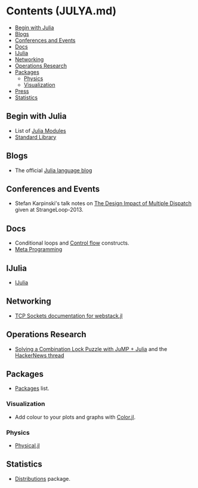 # Contents (JULYA.md)

* [Begin with Julia](#begin-with-julia)
* [Blogs](#blogs)
* [Conferences and Events](#conferences-and-events)
* [Docs](#docs)
* [IJulia](#iJulia)
* [Networking](#networking)
* [Operations Research](#operations-research)
* [Packages](#packages)
    * [Physics](#physics)
    * [Visualization](#visualization)
* [Press](#press)
* [Statistics](#statistics)


## Begin with Julia
* List of [Julia Modules](http://docs.julialang.org/en/latest/manual/modules/)
* [Standard Library](http://docs.julialang.org/en/latest/stdlib/)


## Blogs
* The official [Julia language blog](http://julialang.org/blog/)


## Conferences and Events
* Stefan Karpinski's talk notes on [The Design Impact of Multiple Dispatch](http://nbviewer.ipython.org/b8fe9dbb36c1427b9f22) given at StrangeLoop-2013.


## Docs
* Conditional loops and [Control flow](http://docs.julialang.org/en/latest/manual/control-flow/) constructs.
* [Meta Programming](http://docs.julialang.org/en/latest/manual/metaprogramming/)


## IJulia
* [IJulia](https://github.com/JuliaLang/IJulia.jl)
 

## Networking 
* [TCP Sockets documentation for webstack.jl](http://blog.leahhanson.us/using-tcp-sockets-in-julia.html)


## Operations Research
* [Solving a Combination Lock Puzzle with JuMP + Julia](http://iaindunning.com/2013/combination-locks.html) and the [HackerNews thread](https://news.ycombinator.com/item?id=6425160)


## Packages
* [Packages](http://docs.julialang.org/en/latest/packages/packagelist/) list.

### Visualization
* Add colour to your plots and graphs with [Color.jl](https://github.com/JuliaLang/Color.jl).

### Physics
* [Physical.jl](https://github.com/ggggggggg/Physical.jl)


## Statistics
* [Distributions](http://juliastats.github.io/Distributions.jl/index.html) package.



